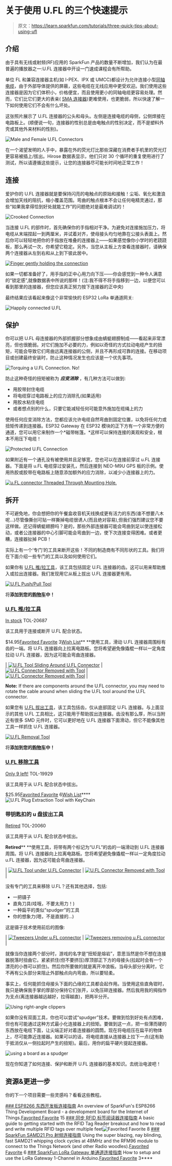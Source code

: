 # 关于使用 U.FL 的三个快速提示

> 原文：<https://learn.sparkfun.com/tutorials/three-quick-tips-about-using-ufl>

## 介绍

由于具有无线或射频(RF)应用的 SparkFun 产品的数量不断增加，我们认为在最普遍的播放器之一:U.FL 连接器中开设一门速成课程会有所帮助。

单位 FL 和兼容连接器主机(如 I-PEX、IPX 或 UMCC)都设计为允许连接小型[同轴电缆](https://en.wikipedia.org/wiki/Coaxial_cable)，由于外部导体提供的屏蔽，这些电缆在无线应用中更受欢迎。我们使用这些连接器是因为它们体积小，价格便宜，而且使用更小的同轴电缆更容易处理。然而，它们比它们更大的表亲( [SMA 连接器](https://en.wikipedia.org/wiki/SMA_connector))更难使用，也更脆弱，所以快速了解一下如何使用它们不会有什么坏处。

这张照片展示了 U.FL 连接器的公头和母头。左侧是连接电缆的母侧，公侧焊接在电路板上。(顺便说一句，连接器的性别总是由电触点的性别决定，而不是塑料外壳或其他外来材料的性别)。

![Male and Female U.FL Connectors](img/68b18886598b85b3c24f12d4b488028a.png)

在一个渴望发明的人手中，暴露在外的荧光灯比那些深藏在消费者手机里的荧光灯更容易被插上/拔出。Hirose 数据表显示，他们只对 30 个循环的重复使用进行了测试，所以请遵循这些提示，让您的连接器尽可能长时间地正常工作！

## 连接

爱护你的 U.FL 连接器就是要保持闪亮的电触点的原始和接触！尘垢、氧化和激浪会增加天线的阻抗，缩小覆盖范围。弯曲的触点根本不会让任何电精灵通过，那些“如果我拿得恰到好处就能工作”的问题绝对是最难调试的！

![Crooked Connection](img/cf57d8e9dfb4c7f8d7ee3b08a98a8ffb.png)

当连接 U.FL 的部件时，首先确保你的手指相对干净。为避免对连接施加压力，将电缆从末端捏起一到两厘米，并试着对齐，使母接头均匀地靠在公接头表面上。然后你可以轻轻地把你的手指放在堆叠的连接器上——如果感觉像你小学时的老跷跷板，那么再试一次，你希望它稳定。另外，当您从主板上方查看连接器时，请确保两个连接器从左到右和从上到下彼此居中。

[![Finger gently holding the connection](img/bbfb2c789abe68612a43007fd0744ed3.png)](https://cdn.sparkfun.com/assets/learn_tutorials/8/4/5/PushDown.jpg)

如果一切都准备好了，用手指的正中心用力向下压——你会感觉到一种令人满意的“锁定感”,就像数据表中所说的那样！(注:我不得不将手指移到一边，以便您可以看到那里的连接器，但您应该真正努力按下连接器的正中央)

最终结果应该看起来像这个非常愉快的 ESP32 LoRa 单通道网关:

![Happily connected U.FL](img/5b795b6b8fd8efcce9cc0f18ac754ce9.png)

## 保护

你可以把 U.FL 母连接器的外部抓握部分想象成由蜻蜓翅膀制成——看起来非常漂亮，但也很脆弱。对它们施加不必要的力，例如以奇怪的方式拉动电缆产生的扭矩，可能会导致它们弯曲远离连接器的公侧，并且不再形成可靠的连接。在移动项目或创建最终安装时，防止这种情况发生也应该是一个优先事项。

![Torquing a U.FL Connection. No!](img/8e77837ffcc2aa9a4a57c5cda9f8acba.png)

防止这种奇怪的扭矩被称为 ***应变消除*** ，有几种方法可以做到:

*   用胶带封住电缆
*   将电缆穿过电路板上的应力消除孔(如果适用)
*   用胶水粘住电缆
*   或者想点别的什么，只要它能减轻任何可能意外施加在缆绳上的力

使用任何应变消除方法，您都应该允许电缆自然弯曲到固定位置，以免将任何力或扭矩传递到连接器。ESP32 Gateway 在 ESP32 模块的正下方有一个非常方便的通道，您可以用它来制作一个*磁带帐篷。*这样可以保持连接的美观和安全，根本不用压下电缆！

![Protected U.FL Connection](img/88687bb6e64ef7ec65fa07808f50a87f.png)

如果附近有一个通孔没有被使用并且足够宽，您也可以在连接前穿过 u.FL 连接器。下面是将 u.FL 电缆穿过安装孔，然后连接到 NEO-M9U GPS 板的示例。使用热胶或胶带在电路板上随意添加额外的应力消除，以减少小连接器上的力。

[![u.FL connector Threaded Through Mounting Hole.](img/cf9e415fae86aa4cc59ab8b8988f8705.png)](https://cdn.sparkfun.com/assets/learn_tutorials/1/1/6/6/SparkFun_GPS_Untethered_Dead_Reckoning_NEO-M8U_uFL.jpg)

## 拆开

不可避免地，你会想把你的午餐盒收音机天线换成更有活力的东西(谁不想要八木呢...)尽管像撕创可贴一样撕掉电缆很诱人(而且绝对容易),但我们强烈建议您不要这样做。还记得蜻蜓翅膀吗？是的，那些外部连接器可能会弯曲到足以使连接松动，或者公连接器的中心引脚可能会弯曲到一边，使下次连接变得困难。或者更糟，连接器扯掉 PCB！

实际上有一个‘专门’的工具来断开这些！不同的制造商有不同形状的工具。我们将在下面介绍一些专门的工具以及如何使用它们。

如果你有 [U.FL 推/拉工具](https://www.sparkfun.com/products/20687)，该工具包括固定 U.FL 连接器的齿。这可以用来帮助推入或拉出连接器。我们发现用它从板上拔出 U.FL 连接器更有用。

[![U.FL Push/Pull Tool](img/4925c3b8f8864330c2d9f13f9aad2375.png)](https://www.sparkfun.com/products/20687) 

将**添加到您的[购物车](https://www.sparkfun.com/cart)中！**

### [U.FL 推/拉工具](https://www.sparkfun.com/products/20687)

[In stock](https://learn.sparkfun.com/static/bubbles/ "in stock") TOL-20687

该工具用于连接或断开 U.FL 配合状态。

$14.95[Favorited Favorite](# "Add to favorites") 3[Wish List](# "Add to wish list")** **使用工具，滑动 U.FL 连接器周围标有齿的一端。将 U.FL 连接器向上拉离电路板。您将希望避免像撬棍一样以一定角度拉动 U.FL 连接器，因为这可能会弯曲连接器。

| [![U.FL Tool Sliding Around U.FL Connector](img/89f736622ba8e3a833798c9ad4a066de.png)](https://cdn.sparkfun.com/assets/learn_tutorials/8/4/5/TOL-20687_uFL_IPEX_Tool_Slide_In.jpg) | [![U.FL Connector Removed with Tool](img/41f59505b48ba7625ac04035d31fbb03.png)](https://cdn.sparkfun.com/assets/learn_tutorials/8/4/5/TOL-20687_uFL_IPEX_Tool_Holding_Connector.jpg) | [![U.FL Connector Removed with Tool](img/d05f60845990b3316dbc9ba8b745af2d.png)](https://cdn.sparkfun.com/assets/learn_tutorials/8/4/5/TOL-20687_IPEX_Tool_uFL_Connector_removed.jpg) |

**Note:** If there are components around the U.FL connector, you may need to rotate the cable around when sliding the U.FL tool around the U.FL connector.

如果您有 [U.FL 拔出工具](https://www.sparkfun.com/products/20687)，该工具包括齿，仅从底部固定 U.FL 连接器。与上面显示的其他 U.FL 工具相比，这只能用于帮助拔出连接器。齿没有那么厚，所以当附近有很多 SMD 元件时，它可以更好地在 U.FL 连接器下面滑动，但它不能像其他工具一样抓住 U.FL 连接器。

[![U.FL Removal Tool](img/e98736863354c2762effb7e568261548.png)](https://www.sparkfun.com/products/19929) 

将**添加到您的[购物车](https://www.sparkfun.com/cart)中！**

### [U.FL 移除工具](https://www.sparkfun.com/products/19929)

[Only 9 left!](https://learn.sparkfun.com/static/bubbles/ "only 9 left!") TOL-19929

该工具用于从 U.FL 配合状态中拔出。

$25.95[Favorited Favorite](# "Add to favorites") 6[Wish List](# "Add to wish list")****![U.FL Plug Extraction Tool with KeyChain](img/7287d8b5033c056ebe8b78c788bf6e3b.png) 

### 带钥匙扣的 u 盘拔出工具

[Retired](https://learn.sparkfun.com/static/bubbles/ "Retired") TOL-20060

该工具用于从 U.FL 配合状态中拔出。

**Retired**** **使用工具，将带有两个标记为“U.FL”的齿的一端滑动到 U.FL 连接器周围。将 U.FL 连接器向上拉离电路板。您将希望避免像撬棍一样以一定角度拉动 u.FL 连接器，因为这可能会弯曲连接器。

| [![U.FL Tool under U.FL Connector](img/a663a5b55c97c3d3a237684ed33d4f7c.png)](https://cdn.sparkfun.com/assets/learn_tutorials/8/4/5/U.FL_Removal_Tool_Slide_Under_Connector.jpg) | [![U.FL Connector Removed with Tool](img/e47430f08b8856c4be65a218eb339502.png)](https://cdn.sparkfun.com/assets/learn_tutorials/8/4/5/U.FL_Removal_Tool_Pull_Up.jpg) |

没有专门的工具来移除 U.FL？还有其他选择，包括:

*   一把镊子
*   直角刀具(哇哦，不要太用力！)
*   一种扁平的类似“spudger”的工具
*   你的想象力(嗯，不是直接的...)

这是镊子技术使用前后的图像:

| [![Tweezers Under u.FL connector](img/9812796d92966eda2ba40e6aec8752d5.png)](https://cdn.sparkfun.com/assets/learn_tutorials/8/4/5/Tweezers.jpg) | [![Tweezers removing u.FL connector](img/0d1a81a4f20f6a3931482be406de9ebb.png)](https://cdn.sparkfun.com/assets/learn_tutorials/8/4/5/TweezersLifted.jpg) |

就像当你连接两个部分时，游戏的名字是“扭矩是熔岩”，意思当然是你不想在连接器脱落时扭曲它。紧紧抓住(但不要挤压)厚顶部正下方的母接头(拉起时会有一个漂亮的小唇可以抓住)。然后你所要做的就是离开冲浪板。当母头部分分离时，它不再有公头部分来阻止外部触点向内弯曲，所以要轻柔。

事实上，任何能抓住母接头下面的凸缘的工具都会起作用。当使用这些直角钳时，我只是确保我手掌的厚部分保持它们张开，以免压碎连接器。然后我用我的拇指作为支点(离连接器越远越好，拉得越直)，把两半分开。

![Using right-angle clippers](img/c8ed614d16982c1c668d3406f30734f4.png)

如果你没有双面工具，你也可以尝试“spudger”技术。要做到恰到好处有点困难，但也有可能通过这种方式最小化连接器上的扭矩。要做到这一点，把一些薄而硬的东西放在电缆下面，让尖端正好对着连接器的圆筒。现在将电缆压在扁平的物体上，尽可能靠近连接器。如果可以的话，将电缆直接从连接器上拉下一点(这有助于抵消仅从一侧拉起时产生的扭矩)。最后，用你的扁平硬片提起连接器。

![using a board as a spudger](img/95dc73992247f83e53c142d537994553.png)

现在你知道了如何连接、保护和断开 U.FL 连接器的基本知识。去统治电波吧！

## 资源&更进一步

你的下一个项目需要一些灵感吗？看看这些教程。

[](https://learn.sparkfun.com/tutorials/esp8266-thing-development-board-hookup-guide) [### ESP8266 东西开发板连接指南](https://learn.sparkfun.com/tutorials/esp8266-thing-development-board-hookup-guide) An overview of SparkFun's ESP8266 Thing Development Board - a development board for the Internet of Things.[Favorited Favorite](# "Add to favorites") 15[](https://learn.sparkfun.com/tutorials/simultaneous-rfid-tag-reader-hookup-guide) [### 同步 RFID 标签阅读器连接指南](https://learn.sparkfun.com/tutorials/simultaneous-rfid-tag-reader-hookup-guide) A basic guide to getting started with the RFID Tag Reader breakout and how to read and write multiple RFID tags over multiple feet![Favorited Favorite](# "Add to favorites") 8[](https://learn.sparkfun.com/tutorials/sparkfun-samd21-pro-rf-hookup-guide) [### SparkFun SAMD21 Pro 射频连接指南](https://learn.sparkfun.com/tutorials/sparkfun-samd21-pro-rf-hookup-guide) Using the super blazing, nay blinding, fast SAMD21 whipping clock cycles at 48MHz and the RFM96 module to connect to the Things Network (and other Radio woodles).[Favorited Favorite](# "Add to favorites") 6[](https://learn.sparkfun.com/tutorials/sparkfun-lora-gateway-1-channel-hookup-guide) [### SparkFun LoRa Gateway 单通道连接指南](https://learn.sparkfun.com/tutorials/sparkfun-lora-gateway-1-channel-hookup-guide) How to setup and use the LoRa Gateway 1-Channel in Arduino.[Favorited Favorite](# "Add to favorites") 3****